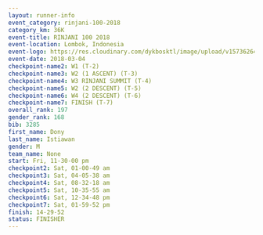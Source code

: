 ```yaml
---
layout: runner-info 
event_category: rinjani-100-2018 
category_km: 36K 
event-title: RINJANI 100 2018 
event-location: Lombok, Indonesia 
event-logo: https://res.cloudinary.com/dykbosktl/image/upload/v1573626435/Logo/Rinjani_eoufbh.png 
event-date: 2018-03-04 
checkpoint-name2: W1 (T-2) 
checkpoint-name3: W2 (1 ASCENT) (T-3) 
checkpoint-name4: W3 RINJANI SUMMIT (T-4) 
checkpoint-name5: W2 (2 DESCENT) (T-5) 
checkpoint-name6: W4 (2 DESCENT) (T-6) 
checkpoint-name7: FINISH (T-7) 
overall_rank: 197
gender_rank: 168
bib: 3285
first_name: Dony
last_name: Istiawan
gender: M
team_name: None
start: Fri, 11-30-00 pm
checkpoint2: Sat, 01-00-49 am
checkpoint3: Sat, 04-05-38 am
checkpoint4: Sat, 08-32-18 am
checkpoint5: Sat, 10-35-55 am
checkpoint6: Sat, 12-34-48 pm
checkpoint7: Sat, 01-59-52 pm
finish: 14-29-52
status: FINISHER
---
```


